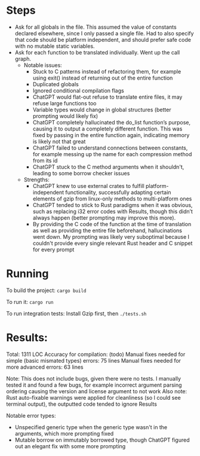 # Steps
- Ask for all globals in the file. This assumed the value of constants declared elsewhere, since I only passed a single file. Had to also specify that code should be platform independent, and should prefer safe code with no mutable static variables.
- Ask for each function to be translated individually. Went up the call graph.
    - Notable issues:
      - Stuck to C patterns instead of refactoring them, for example using exit() instead of returning out of the entire function
      - Duplicated globals
      - Ignored conditional compilation flags
      - ChatGPT would flat-out refuse to translate entire files, it may refuse large functions too
      - Variable types would change in global structures (better prompting would likely fix)
      - ChatGPT completely hallucinated the do_list function’s purpose, causing it to output a completely different function. This was fixed by passing in the entire function again, indicating memory is likely not that great
      - ChatGPT failed to understand connections between constants, for example messing up the name for each compression method from its id
      - ChatGPT stuck to the C method arguments when it shouldn't, leading to some borrow checker issues
    - Strengths:
      - ChatGPT knew to use external crates to fulfill platform-independent functionality, successfully adapting certain elements of gzip from linux-only methods to multi-platform ones
      - ChatGPT tended to stick to Rust paradigms when it was obvious, such as replacing i32 error codes with Results, though this didn’t always happen (better prompting may improve this more).
      - By providing the C code of the function at the time of translation as well as providing the entire file beforehand, hallucinations went down. My prompting was likely very suboptimal because I couldn't provide every single relevant Rust header and C snippet for every prompt

# Running

To build the project:
``
cargo build
``

To run it:
``
cargo run
``

To run integration tests:
Install Gzip first, then
``
./tests.sh
``
# Results:
Total: 1311 LOC
Accuracy for compilation: (todo)
Manual fixes needed for simple (basic mismated types) errors: 75 lines
Manual fixes needed for more advanced errors: 63 lines

Note: This does not include bugs, given there were no tests. I manually tested it and found a few bugs, for example incorrect argument parsing ordering causing the version and license argument to not work
Also note: Rust auto-fixable warnings were applied for cleanliness (so I could see terminal output), the outputted code tended to ignore Results

Notable error types:
- Unspecified generic type when the generic type wasn't in the arguments, which more prompting fixed
- Mutable borrow on immutably borrowed type, though ChatGPT figured out an elegant fix with some more prompting
